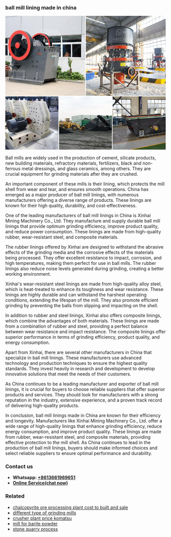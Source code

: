 <h3>ball mill lining made in china</h3><img src='1706767809.jpg' alt=''><p>Ball mills are widely used in the production of cement, silicate products, new building materials, refractory materials, fertilizers, black and non-ferrous metal dressings, and glass ceramics, among others. They are crucial equipment for grinding materials after they are crushed. </p><p>An important component of these mills is their lining, which protects the mill shell from wear and tear, and ensures smooth operations. China has emerged as a major producer of ball mill linings, with numerous manufacturers offering a diverse range of products. These linings are known for their high quality, durability, and cost-effectiveness. </p><p>One of the leading manufacturers of ball mill linings in China is Xinhai Mining Machinery Co., Ltd. They manufacture and supply durable ball mill linings that provide optimum grinding efficiency, improve product quality, and reduce power consumption. These linings are made from high-quality rubber, wear-resistant steel, and composite materials. </p><p>The rubber linings offered by Xinhai are designed to withstand the abrasive effects of the grinding media and the corrosive effects of the materials being processed. They offer excellent resistance to impact, corrosion, and high temperatures, making them perfect for use in ball mills. The rubber linings also reduce noise levels generated during grinding, creating a better working environment. </p><p>Xinhai's wear-resistant steel linings are made from high-quality alloy steel, which is heat-treated to enhance its toughness and wear resistance. These linings are highly durable and can withstand the harshest operating conditions, extending the lifespan of the mill. They also promote efficient grinding by preventing the balls from slipping and impacting on the shell. </p><p>In addition to rubber and steel linings, Xinhai also offers composite linings, which combine the advantages of both materials. These linings are made from a combination of rubber and steel, providing a perfect balance between wear resistance and impact resistance. The composite linings offer superior performance in terms of grinding efficiency, product quality, and energy consumption. </p><p>Apart from Xinhai, there are several other manufacturers in China that specialize in ball mill linings. These manufacturers use advanced technology and production techniques to ensure the highest quality standards. They invest heavily in research and development to develop innovative solutions that meet the needs of their customers. </p><p>As China continues to be a leading manufacturer and exporter of ball mill linings, it is crucial for buyers to choose reliable suppliers that offer superior products and services. They should look for manufacturers with a strong reputation in the industry, extensive experience, and a proven track record of delivering high-quality products. </p><p>In conclusion, ball mill linings made in China are known for their efficiency and longevity. Manufacturers like Xinhai Mining Machinery Co., Ltd. offer a wide range of high-quality linings that enhance grinding efficiency, reduce energy consumption, and improve product quality. These linings are made from rubber, wear-resistant steel, and composite materials, providing effective protection to the mill shell. As China continues to lead in the production of ball mill linings, buyers should make informed choices and select reliable suppliers to ensure optimal performance and durability.</p><h3>Contact us</h3><ul><li><strong>Whatsapp:&nbsp;<a href="https://wa.me/8613661969651">+8613661969651</a></strong></li><li><a href="https://swt.shibang-china.com/?git&amp;zhl&amp;ball mill lining made in china"><strong>Online Service(chat now)</strong></a></li></ul><h3>Related</h3><ul><li><a href='chalcopyrite ore processing plant cost to built and sale.md'>chalcopyrite ore processing plant cost to built and sale</a></li><li><a href='different type of grinding mills.md'>different type of grinding mills</a></li><li><a href='crusher plant price komatsu.md'>crusher plant price komatsu</a></li><li><a href='mill for barite powder.md'>mill for barite powder</a></li><li><a href='stone quarry process.md'>stone quarry process</a></li></ul>